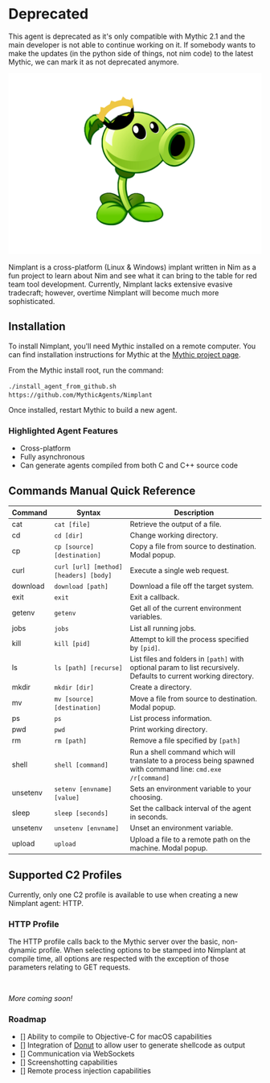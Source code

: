 # Deprecated
This agent is deprecated as it's only compatible with Mythic 2.1 and the main developer is not able to continue working on it. If somebody wants to make the updates (in the python side of things, not nim code) to the latest Mythic, we can mark it as not deprecated anymore.


![Nimplant](agent_icons/nimplant.svg)

Nimplant is a cross-platform (Linux & Windows) implant written in Nim as a fun project to learn about Nim and see what it can bring to the table for red team tool development. Currently, Nimplant lacks extensive evasive tradecraft; however, overtime Nimplant will become much more sophisticated.


## Installation
To install Nimplant, you'll need Mythic installed on a remote computer. You can find installation instructions for Mythic at the [Mythic project page](https://github.com/its-a-feature/Mythic/).

From the Mythic install root, run the command:

`./install_agent_from_github.sh https://github.com/MythicAgents/Nimplant`

Once installed, restart Mythic to build a new agent.


### Highlighted Agent Features
- Cross-platform
- Fully asynchronous
- Can generate agents compiled from both C and C++ source code

## Commands Manual Quick Reference

Command | Syntax | Description
------- | ------ | -----------
cat | `cat [file]` | Retrieve the output of a file.
cd | `cd [dir]` | Change working directory.
cp | `cp [source] [destination]` | Copy a file from source to destination. Modal popup.
curl | `curl [url] [method] [headers] [body]` | Execute a single web request.
download | `download [path]` | Download a file off the target system.
exit | `exit` | Exit a callback.
getenv | `getenv` | Get all of the current environment variables.
jobs | `jobs` | List all running jobs.
kill | `kill [pid]` | Attempt to kill the process specified by `[pid]`.
ls | `ls [path] [recurse]` | List files and folders in `[path]` with optional param to list recursively. Defaults to current working directory.
mkdir | `mkdir [dir]` | Create a directory.
mv | `mv [source] [destination]` | Move a file from source to destination. Modal popup.
ps | `ps` | List process information.
pwd | `pwd` | Print working directory.
rm | `rm [path]` | Remove a file specified by `[path]`
shell | `shell [command]` | Run a shell command which will translate to a process being spawned with command line: `cmd.exe /r[command]`
unsetenv | `setenv [envname] [value]` | Sets an environment variable to your choosing.
sleep | `sleep [seconds]` | Set the callback interval of the agent in seconds.
unsetenv | `unsetenv [envname]` | Unset an environment variable.
upload | `upload` | Upload a file to a remote path on the machine. Modal popup.

## Supported C2 Profiles

Currently, only one C2 profile is available to use when creating a new Nimplant agent: HTTP.

### HTTP Profile

The HTTP profile calls back to the Mythic server over the basic, non-dynamic profile. When selecting options to be stamped into Nimplant at compile time, all options are respected with the exception of those parameters relating to GET requests.

</br>

*More coming soon!*

### Roadmap
- [] Ability to compile to Objective-C for macOS capabilities 
- [] Integration of [Donut](https://github.com/theWover/Donut) to allow user to generate shellcode as output
- [] Communication via WebSockets
- [] Screenshotting capabilities 
- [] Remote process injection capabilities
